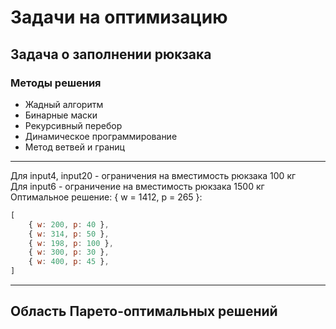 # Задачи на оптимизацию  

## Задача о заполнении рюкзака  

### Методы решения  

- Жадный алгоритм  
- Бинарные маски  
- Рекурсивный перебор  
- Динамическое программирование  
- Метод ветвей и границ  

---  

Для input4, input20 - ограничения  на вместимость рюкзака 100 кг  
Для input6 - ограничение на вместимость рюкзака 1500 кг  
Оптимальное решение: { w = 1412, p = 265 }:  

```js
[
    { w: 200, p: 40 },
    { w: 314, p: 50 },
    { w: 198, p: 100 },
    { w: 300, p: 30 },
    { w: 400, p: 45 },
]
```

---  

## Область Парето-оптимальных решений  
